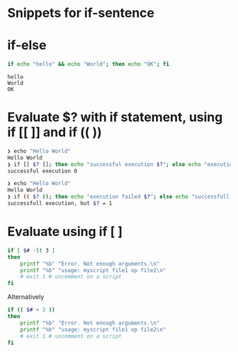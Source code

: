 # Snippets for if-sentence

# if-else

```bash
if echo "hello" && echo "World"; then echo "OK"; fi
```

```console
hello
World
OK
```

# Evaluate $? with if statement, using if [[ ]] and if (( ))

```bash
❯ echo "Hello World"
Hello World
❯ if [[ $? ]]; then echo "successful execution $?"; else echo "execution failed"; fi
successful execution 0
```

```bash
❯ echo "Hello World"
Hello World
❯ if (( $? )); then echo "execution failed $?"; else echo "successfull execution, but \$? = $?"; fi
successfull execution, but $? = 1
```

# Evaluate using if [ ]

```bash
if [ $# -lt 3 ]
then
    printf "%b" "Error. Not enough arguments.\n"
    printf "%b" "usage: myscript file1 op file2\n"
    # exit 1 # uncomment on a script
fi
```

Alternatively

```bash
if (( $# < 3 ))
then
    printf "%b" "Error. Not enough arguments.\n"
    printf "%b" "usage: myscript file1 op file2\n"
    # exit 1 # uncomment on a script
fi
```
